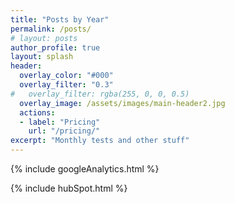 ```yaml
---
title: "Posts by Year"
permalink: /posts/
# layout: posts
author_profile: true
layout: splash
header:
  overlay_color: "#000"
  overlay_filter: "0.3"
#   overlay_filter: rgba(255, 0, 0, 0.5)
  overlay_image: /assets/images/main-header2.jpg
  actions:
  - label: "Pricing"
    url: "/pricing/"
excerpt: "Monthly tests and other stuff"
---
```

<!-- Google analytics -->
{% include googleAnalytics.html %}
<!-- Hub Spot analytics -->
{% include hubSpot.html %}
